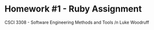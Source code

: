 # Homework #1 - Ruby Assignment 
CSCI 3308 - Software Engineering Methods and Tools
/n
Luke Woodruff
